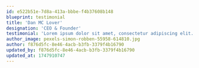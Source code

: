 ```yaml
---
id: e522b51e-7d8a-413a-bbbe-f4b37608b148
blueprint: testimonial
title: 'Dan MC Lover'
designation: 'CEO & Founder'
testimonial: 'Lorem ipsum dolor sit amet, consectetur adipiscing elit. Aenean dignissim quam ultricies, placerat tellus sed, laoreet orci. Duis luctus quam ac metus gravida sodales. Sed a ex accumsan, pellentesque sem eget, scelerisque dolor.'
author_image: pexels-simon-robben-55958-614810.jpg
author: f876d5fc-8e46-4acb-b3fb-3379f4b16790
updated_by: f876d5fc-8e46-4acb-b3fb-3379f4b16790
updated_at: 1747910747
---
```

